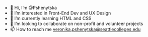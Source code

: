 - 👋 Hi, I’m @Pshenytska
- 👀 I’m interested in Front-End Dev and UX Design
- 🌱 I’m currently learning HTML and CSS
- 💞️ I’m looking to collaborate on non-profit and volunteer projects
- 📫 How to reach me veronika.pshenytska@seattlecolleges.edu

<!---
Pshenytska/Pshenytska is a ✨ special ✨ repository because its `README.md` (this file) appears on your GitHub profile.
You can click the Preview link to take a look at your changes.
--->
